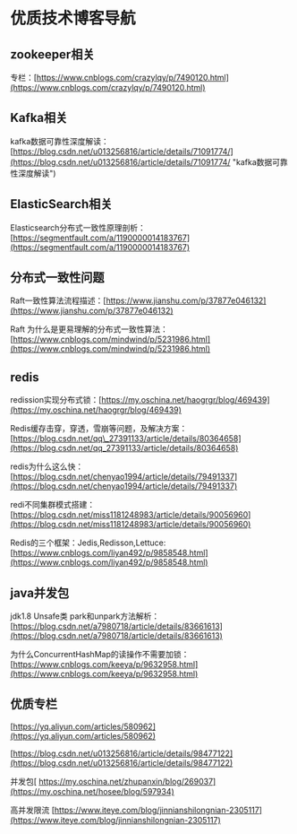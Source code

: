 # 优质技术博客导航

## zookeeper相关

专栏：[https://www.cnblogs.com/crazylqy/p/7490120.html](https://www.cnblogs.com/crazylqy/p/7490120.html)

## Kafka相关

kafka数据可靠性深度解读：[https://blog.csdn.net/u013256816/article/details/71091774/](https://blog.csdn.net/u013256816/article/details/71091774/ "kafka数据可靠性深度解读")

## ElasticSearch相关

Elasticsearch分布式一致性原理剖析：[https://segmentfault.com/a/1190000014183767](https://segmentfault.com/a/1190000014183767)

## 分布式一致性问题

Raft一致性算法流程描述：[https://www.jianshu.com/p/37877e046132](https://www.jianshu.com/p/37877e046132)

Raft 为什么是更易理解的分布式一致性算法：[https://www.cnblogs.com/mindwind/p/5231986.html](https://www.cnblogs.com/mindwind/p/5231986.html)

## redis

redission实现分布式锁：[https://my.oschina.net/haogrgr/blog/469439](https://my.oschina.net/haogrgr/blog/469439)

Redis缓存击穿，穿透，雪崩等问题，及解决方案：[https://blog.csdn.net/qq\_27391133/article/details/80364658](https://blog.csdn.net/qq_27391133/article/details/80364658)

redis为什么这么快：[https://blog.csdn.net/chenyao1994/article/details/79491337](https://blog.csdn.net/chenyao1994/article/details/79491337)

redi不同集群模式搭建：[https://blog.csdn.net/miss1181248983/article/details/90056960](https://blog.csdn.net/miss1181248983/article/details/90056960)

Redis的三个框架：Jedis,Redisson,Lettuce:[https://www.cnblogs.com/liyan492/p/9858548.html](https://www.cnblogs.com/liyan492/p/9858548.html)

## java并发包

jdk1.8 Unsafe类 park和unpark方法解析：[https://blog.csdn.net/a7980718/article/details/83661613](https://blog.csdn.net/a7980718/article/details/83661613)

为什么ConcurrentHashMap的读操作不需要加锁：[https://www.cnblogs.com/keeya/p/9632958.html](https://www.cnblogs.com/keeya/p/9632958.html)

## 优质专栏

[https://yq.aliyun.com/articles/580962](https://yq.aliyun.com/articles/580962)

[https://blog.csdn.net/u013256816/article/details/98477122](https://blog.csdn.net/u013256816/article/details/98477122)

并发包[ https://my.oschina.net/zhupanxin/blog/269037](https://my.oschina.net/hosee/blog/597934)

高并发限流 [https://www.iteye.com/blog/jinnianshilongnian-2305117](https://www.iteye.com/blog/jinnianshilongnian-2305117)

